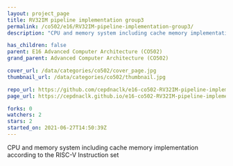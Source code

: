 ```yaml
---
layout: project_page
title: RV32IM pipeline implementation group3
permalink: /co502/e16/RV32IM-pipeline-implementation-group3/
description: "CPU and memory system including cache memory implementation according to the RISC-V Instruction set"

has_children: false
parent: E16 Advanced Computer Architecture (CO502)
grand_parent: Advanced Computer Architecture (CO502)

cover_url: /data/categories/co502/cover_page.jpg
thumbnail_url: /data/categories/co502/thumbnail.jpg

repo_url: https://github.com/cepdnaclk/e16-co502-RV32IM-pipeline-implementation-group3
page_url: https://cepdnaclk.github.io/e16-co502-RV32IM-pipeline-implementation-group3

forks: 0
watchers: 2
stars: 2
started_on: 2021-06-27T14:50:39Z
---
```

CPU and memory system including cache memory implementation according to the RISC-V Instruction set

